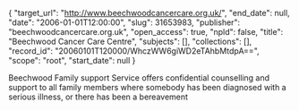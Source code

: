 {
  "target_url": "http://www.beechwoodcancercare.org.uk/", 
  "end_date": null, 
  "date": "2006-01-01T12:00:00", 
  "slug": 31653983, 
  "publisher": "beechwoodcancercare.org.uk", 
  "open_access": true, 
  "npld": false, 
  "title": "Beechwood Cancer Care Centre", 
  "subjects": [], 
  "collections": [], 
  "record_id": "20060101T120000/WhczWW6giWD2eTAhbMtdpA==", 
  "scope": "root", 
  "start_date": null
}

Beechwood Family support Service offers confidential counselling and support to all family members where somebody has been diagnosed with a serious illness, or there has been a bereavement